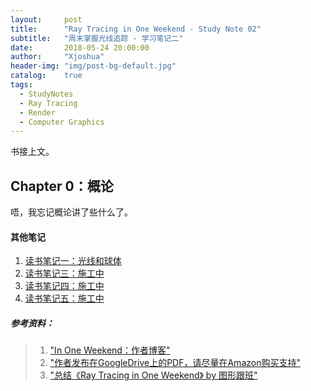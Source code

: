 ```yaml
---
layout:     post
title:      "Ray Tracing in One Weekend - Study Note 02"
subtitle:   "周末掌握光线追踪 - 学习笔记二"
date:       2018-05-24 20:00:00
author:     "Xjoshua"
header-img: "img/post-bg-default.jpg"
catalog: 	true
tags:
  - StudyNotes
  - Ray Tracing
  - Render
  - Computer Graphics
---
```


书接上文。

## Chapter 0：概论
唔，我忘记概论讲了些什么了。    


#### 其他笔记
1. [读书笔记一：光线和球体](https://xjoshua.github.io/2018/05/22/SimpleMaze-0x01/) 
2. [读书笔记三：施工中](https://xjoshua.github.io/2018/05/22/SimpleMaze-0x01/)
3. [读书笔记四：施工中](https://xjoshua.github.io/2018/05/22/SimpleMaze-0x01/)
4. [读书笔记五：施工中](https://xjoshua.github.io/2018/05/22/SimpleMaze-0x01/)


##### 参考资料：

> 1. ["In One Weekend：作者博客"](http://in1weekend.blogspot.com/) 
> 2. ["作者发布在GoogleDrive上的PDF，请尽量在Amazon购买支持"](https://drive.google.com/drive/folders/14yayBb9XiL16lmuhbYhhvea8mKUUK77W) 
> 3. ["总结《Ray Tracing in One Weekend》 by 图形跟班"](https://blog.csdn.net/libing_zeng/article/details/72598060?locationNum=7&fps=1)

